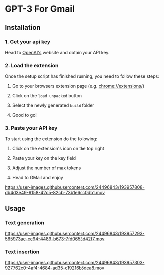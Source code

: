 # GPT-3 For Gmail

## Installation

### 1. Get your api key

Head to [OpenAI's](https://openai.com/api/) website and obtain your API key.

### 2. Load the extension

Once the setup script has finished running, you need to follow these steps:

1. Go to your browsers extension page (e.g. [chrome://extensions/](chrome://extensions/))

2. Click on the `load unpacked` button

3. Select the newly generated `build` folder

4. Good to go!

### 3. Paste your API key

To start using the extension do the following:

1. Click on the extension's icon on the top right

2. Paste your key on the key field

3. Adjust the number of max tokens

4. Head to GMail and enjoy

https://user-images.githubusercontent.com/24496843/193957808-db4d3e49-9158-42c5-82cb-73b1e6dc0db1.mov

## Usage

### Text generation

https://user-images.githubusercontent.com/24496843/193957293-565973ae-cc94-4489-b673-7fd0653d42f7.mov

### Text insertion

https://user-images.githubusercontent.com/24496843/193957303-927762c0-4af4-4684-ad35-c19216b5dea8.mov

